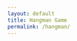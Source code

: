 ```yaml
---
layout: default
title: Hangman Game
permalink: /hangman/
---
```


<!DOCTYPE html>
<html lang="en">
<head>
    <meta charset="UTF-8">
    <meta name="viewport" content="width=device-width, initial-scale=1.0">
    <title>Hangman Game</title>
<style>
* {
    margin: 0;
    padding: 0;
    box-sizing: border-box;
}

        body {
            font-family: 'Segoe UI', Tahoma, Geneva, Verdana, sans-serif;
    background-image: url('images/snakesbackg.png');
    background-size: cover;
    background-position: center;
    background-repeat: no-repeat;
    background-attachment: fixed;
    min-height: 100vh;
    display: flex;
    justify-content: center;
    align-items: center;
    padding: 20px;
}

        .game-container {
            background: rgba(255, 255, 255, 0.95);
            border-radius: 20px;
            padding: 40px;
            box-shadow: 0 20px 60px rgba(0, 0, 0, 0.3);
            max-width: 800px;
            width: 100%;
        }

        h1 {
            text-align: center;
            color: #764ba2;
            margin-bottom: 30px;
            font-size: 2.5em;
            text-shadow: 2px 2px 4px rgba(0, 0, 0, 0.1);
        }

        .game-area {
            display: grid;
            grid-template-columns: 1fr 1fr;
            gap: 40px;
            margin-bottom: 30px;
        }

        @media (max-width: 768px) {
            .game-area {
                grid-template-columns: 1fr;
            }
        }

        .hangman-svg {
            width: 100%;
            max-width: 300px;
            height: 300px;
            margin: 0 auto;
        }

        .hangman-part {
            stroke: #333;
            stroke-width: 3;
            fill: none;
            stroke-linecap: round;
            opacity: 0;
            transition: opacity 0.3s ease;
        }

        .hangman-part.visible {
            opacity: 1;
        }

        .game-info {
            display: flex;
            flex-direction: column;
            justify-content: center;
        }

        .word-display {
            font-size: 2.5em;
            letter-spacing: 10px;
            text-align: center;
            margin-bottom: 30px;
            color: #333;
            font-weight: bold;
            min-height: 60px;
        }

        .category {
            text-align: center;
            margin-bottom: 20px;
            color: #666;
            font-size: 1.1em;
        }

        .wrong-letters {
            margin-bottom: 20px;
            text-align: center;
        }

        .wrong-letters h3 {
            color: #e74c3c;
            margin-bottom: 10px;
        }

        .wrong-letters-display {
            font-size: 1.3em;
            color: #e74c3c;
            letter-spacing: 5px;
            min-height: 30px;
        }

        .keyboard {
            display: grid;
            grid-template-columns: repeat(auto-fit, minmax(45px, 1fr));
            gap: 8px;
            margin-bottom: 30px;
            max-width: 600px;
            margin: 0 auto 30px;
        }

        .key {
            padding: 12px;
            font-size: 1.2em;
            border: 2px solid #667eea;
            background: white;
            color: #667eea;
            border-radius: 8px;
            cursor: pointer;
            transition: all 0.3s ease;
            font-weight: bold;
        }

        .key:hover:not(.disabled) {
            background: #667eea;
            color: white;
            transform: translateY(-2px);
            box-shadow: 0 4px 8px rgba(0, 0, 0, 0.2);
        }

        .key.correct {
            background: #27ae60;
            color: white;
            border-color: #27ae60;
        }

        .key.wrong {
            background: #e74c3c;
            color: white;
            border-color: #e74c3c;
        }

        .key.disabled {
            cursor: not-allowed;
            opacity: 0.5;
        }

        .game-status {
            text-align: center;
            margin-bottom: 20px;
            font-size: 1.3em;
            min-height: 40px;
            font-weight: bold;
        }

        .game-status.win {
            color: #27ae60;
        }

        .game-status.lose {
            color: #e74c3c;
        }

        .controls {
            display: flex;
            justify-content: center;
            gap: 20px;
        }

        button {
            padding: 12px 30px;
            font-size: 1.1em;
            border: none;
            border-radius: 8px;
            cursor: pointer;
            transition: all 0.3s ease;
            font-weight: bold;
        }

        .new-game-btn {
            background: linear-gradient(135deg, #667eea 0%, #764ba2 100%);
            color: white;
        }

        .new-game-btn:hover {
            transform: translateY(-2px);
            box-shadow: 0 6px 20px rgba(102, 126, 234, 0.4);
        }

        .hint-btn {
            background: #f39c12;
            color: white;
        }

        .hint-btn:hover:not(:disabled) {
            background: #e67e22;
            transform: translateY(-2px);
            box-shadow: 0 6px 20px rgba(243, 156, 18, 0.4);
        }

        .hint-btn:disabled {
            opacity: 0.5;
            cursor: not-allowed;
        }

        .stats {
            display: flex;
            justify-content: center;
            gap: 40px;
            margin-top: 20px;
            padding-top: 20px;
            border-top: 2px solid #eee;
        }

        .stat {
            text-align: center;
        }

        .stat-label {
            color: #666;
            font-size: 0.9em;
            margin-bottom: 5px;
        }

        .stat-value {
            font-size: 1.5em;
            font-weight: bold;
            color: #333;
        }
    </style>
</head>
<body>
    <div class="game-container">
        <h1>🎮 Hangman Game 🎮</h1>
        
        <div class="game-area">
            <div class="hangman-container">
                <svg class="hangman-svg" viewBox="0 0 250 300">
                    <!-- Gallows -->
                    <line x1="10" y1="290" x2="150" y2="290" stroke="#8b4513" stroke-width="4"/>
                    <line x1="50" y1="290" x2="50" y2="20" stroke="#8b4513" stroke-width="4"/>
                    <line x1="50" y1="20" x2="150" y2="20" stroke="#8b4513" stroke-width="4"/>
                    <line x1="150" y1="20" x2="150" y2="50" stroke="#8b4513" stroke-width="4"/>
                    
                    <!-- Head -->
                    <circle cx="150" cy="75" r="25" class="hangman-part" id="part-1"/>
                    
                    <!-- Body -->
                    <line x1="150" y1="100" x2="150" y2="180" class="hangman-part" id="part-2"/>
                    
                    <!-- Left arm -->
                    <line x1="150" y1="120" x2="120" y2="140" class="hangman-part" id="part-3"/>
                    
                    <!-- Right arm -->
                    <line x1="150" y1="120" x2="180" y2="140" class="hangman-part" id="part-4"/>
                    
                    <!-- Left leg -->
                    <line x1="150" y1="180" x2="120" y2="220" class="hangman-part" id="part-5"/>
                    
                    <!-- Right leg -->
                    <line x1="150" y1="180" x2="180" y2="220" class="hangman-part" id="part-6"/>
                </svg>
            </div>
            
            <div class="game-info">
                <div class="category" id="category"></div>
                <div class="word-display" id="word-display"></div>
                <div class="wrong-letters">
                    <h3>Wrong Letters:</h3>
                    <div class="wrong-letters-display" id="wrong-letters"></div>
                </div>
            </div>
        </div>
        
        <div class="game-status" id="game-status"></div>
        
        <div class="keyboard" id="keyboard"></div>
        
        <div class="controls">
            <button class="new-game-btn" onclick="initGame()">New Game</button>
            <button class="hint-btn" id="hint-btn" onclick="getHint()">Get Hint (3)</button>
        </div>
        
        <div class="stats">
            <div class="stat">
                <div class="stat-label">Wins</div>
                <div class="stat-value" id="wins">0</div>
            </div>
            <div class="stat">
                <div class="stat-label">Losses</div>
                <div class="stat-value" id="losses">0</div>
            </div>
            <div class="stat">
                <div class="stat-label">Win Rate</div>
                <div class="stat-value" id="win-rate">0%</div>
            </div>
        </div>
    </div>

    <script>
        // Word categories and words
        const categories = {
            'Animals': ['ELEPHANT', 'GIRAFFE', 'PENGUIN', 'DOLPHIN', 'BUTTERFLY', 'CROCODILE', 'FLAMINGO', 'KANGAROO', 'OCTOPUS', 'RHINOCEROS'],
            'Countries': ['BRAZIL', 'CANADA', 'EGYPT', 'FRANCE', 'GERMANY', 'INDIA', 'JAPAN', 'MEXICO', 'RUSSIA', 'SPAIN'],
            'Movies': ['AVATAR', 'TITANIC', 'INCEPTION', 'GLADIATOR', 'MATRIX', 'SHREK', 'FROZEN', 'JOKER', 'BATMAN', 'SUPERMAN'],
            'Sports': ['FOOTBALL', 'BASKETBALL', 'TENNIS', 'CRICKET', 'BASEBALL', 'VOLLEYBALL', 'SWIMMING', 'BOXING', 'CYCLING', 'GOLF'],
            'Food': ['PIZZA', 'BURGER', 'PASTA', 'SUSHI', 'TACOS', 'SANDWICH', 'CHOCOLATE', 'STRAWBERRY', 'WATERMELON', 'PINEAPPLE'],
            'Technology': ['COMPUTER', 'INTERNET', 'SOFTWARE', 'KEYBOARD', 'MONITOR', 'SMARTPHONE', 'TABLET', 'LAPTOP', 'BROWSER', 'DATABASE']
        };

        let currentWord = '';
        let currentCategory = '';
        let guessedLetters = [];
        let wrongLetters = [];
        let hintsRemaining = 3;
        let gameOver = false;
        let wins = 0;
        let losses = 0;

        // Load stats from localStorage
        function loadStats() {
            wins = parseInt(localStorage.getItem('hangmanWins') || '0');
            losses = parseInt(localStorage.getItem('hangmanLosses') || '0');
            updateStats();
        }

        // Save stats to localStorage
        function saveStats() {
            localStorage.setItem('hangmanWins', wins);
            localStorage.setItem('hangmanLosses', losses);
        }

        // Update stats display
        function updateStats() {
            document.getElementById('wins').textContent = wins;
            document.getElementById('losses').textContent = losses;
            const total = wins + losses;
            const winRate = total > 0 ? Math.round((wins / total) * 100) : 0;
            document.getElementById('win-rate').textContent = winRate + '%';
        }

        // Initialize the game
        function initGame() {
            // Reset variables
            guessedLetters = [];
            wrongLetters = [];
            hintsRemaining = 3;
            gameOver = false;
            
            // Select random category and word
            const categoryKeys = Object.keys(categories);
            currentCategory = categoryKeys[Math.floor(Math.random() * categoryKeys.length)];
            const words = categories[currentCategory];
            currentWord = words[Math.floor(Math.random() * words.length)];
            
            // Update UI
            document.getElementById('category').textContent = 'Category: ' + currentCategory;
            document.getElementById('wrong-letters').textContent = '';
            document.getElementById('game-status').textContent = '';
            document.getElementById('game-status').className = 'game-status';
            document.getElementById('hint-btn').textContent = `Get Hint (${hintsRemaining})`;
            document.getElementById('hint-btn').disabled = false;
            
            // Reset hangman
            document.querySelectorAll('.hangman-part').forEach(part => {
                part.classList.remove('visible');
            });
            
            // Create keyboard
            createKeyboard();
            
            // Update word display
            updateWordDisplay();
        }

        // Create virtual keyboard
        function createKeyboard() {
            const keyboard = document.getElementById('keyboard');
            keyboard.innerHTML = '';
            
            for (let i = 65; i <= 90; i++) {
                const letter = String.fromCharCode(i);
                const key = document.createElement('button');
                key.className = 'key';
                key.textContent = letter;
                key.onclick = () => guessLetter(letter);
                keyboard.appendChild(key);
            }
        }

        // Update word display
        function updateWordDisplay() {
            const display = currentWord.split('').map(letter => {
                return guessedLetters.includes(letter) ? letter : '_';
            }).join(' ');
            
            document.getElementById('word-display').textContent = display;
            
            // Check if word is complete
            if (!display.includes('_') && !gameOver) {
                endGame(true);
            }
        }

        // Guess a letter
        function guessLetter(letter) {
            if (gameOver || guessedLetters.includes(letter) || wrongLetters.includes(letter)) {
                return;
            }
            
            const keys = document.querySelectorAll('.key');
            const key = Array.from(keys).find(k => k.textContent === letter);
            
            if (currentWord.includes(letter)) {
                guessedLetters.push(letter);
                key.classList.add('correct', 'disabled');
                updateWordDisplay();
            } else {
                wrongLetters.push(letter);
                key.classList.add('wrong', 'disabled');
                document.getElementById('wrong-letters').textContent = wrongLetters.join(' ');
                showNextHangmanPart();
            }
        }

        // Show next hangman part
        function showNextHangmanPart() {
            const part = document.getElementById(`part-${wrongLetters.length}`);
            if (part) {
                part.classList.add('visible');
            }
            
            if (wrongLetters.length >= 6) {
                endGame(false);
            }
        }

        // Get hint
        function getHint() {
            if (gameOver || hintsRemaining <= 0) {
                return;
            }
            
            const unguessedLetters = currentWord.split('').filter(letter => 
                !guessedLetters.includes(letter)
            );
            
            if (unguessedLetters.length > 0) {
                const randomLetter = unguessedLetters[Math.floor(Math.random() * unguessedLetters.length)];
                guessLetter(randomLetter);
                hintsRemaining--;
                document.getElementById('hint-btn').textContent = `Get Hint (${hintsRemaining})`;
                
                if (hintsRemaining === 0) {
                    document.getElementById('hint-btn').disabled = true;
                }
            }
        }

        // End game
        function endGame(won) {
            gameOver = true;
            const status = document.getElementById('game-status');
            
            if (won) {
                status.textContent = '🎉 Congratulations! You won! 🎉';
                status.className = 'game-status win';
                wins++;
            } else {
                status.textContent = `😢 Game Over! The word was: ${currentWord}`;
                status.className = 'game-status lose';
                losses++;
            }
            
            // Disable all keys
            document.querySelectorAll('.key').forEach(key => {
                key.classList.add('disabled');
            });
            
            document.getElementById('hint-btn').disabled = true;
            
            saveStats();
            updateStats();
        }

        // Keyboard input support
        document.addEventListener('keydown', (e) => {
            if (gameOver) return;
            
            const letter = e.key.toUpperCase();
            if (letter.length === 1 && letter >= 'A' && letter <= 'Z') {
                guessLetter(letter);
            }
        });

        // Initialize game on load
        loadStats();
        initGame();
    </script>
</body>
</html>